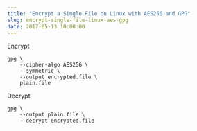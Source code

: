 ```yaml
---
title: "Encrypt a Single File on Linux with AES256 and GPG"
slug: encrypt-single-file-linux-aes-gpg
date: 2017-05-13 10:00:00
---
```


Encrypt

```
gpg \
    --cipher-algo AES256 \
    --symmetric \
    --output encrypted.file \
    plain.file
```

Decrypt

```
gpg \
    --output plain.file \
    --decrypt encrypted.file
```
